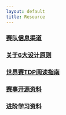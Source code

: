```yaml
---
layout: default 
title: Resource
---
```

### [赛队信息渠道](赛队信息渠道.md)
### [关于6大设计原则](关于6大设计原则.md)
### [世界赛TDP阅读指南](世界赛TDP阅读指南.md)
### [赛事开源资料](赛事开源资料.md)
### [进阶学习资料](进阶学习资料.md)
